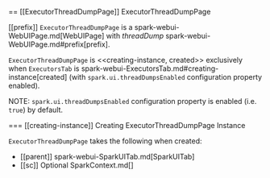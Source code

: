 == [[ExecutorThreadDumpPage]] ExecutorThreadDumpPage

[[prefix]]
`ExecutorThreadDumpPage` is a spark-webui-WebUIPage.md[WebUIPage] with *threadDump* spark-webui-WebUIPage.md#prefix[prefix].

`ExecutorThreadDumpPage` is <<creating-instance, created>> exclusively when `ExecutorsTab` is spark-webui-ExecutorsTab.md#creating-instance[created] (with `spark.ui.threadDumpsEnabled` configuration property enabled).

NOTE: `spark.ui.threadDumpsEnabled` configuration property is enabled (i.e. `true`) by default.

=== [[creating-instance]] Creating ExecutorThreadDumpPage Instance

`ExecutorThreadDumpPage` takes the following when created:

* [[parent]] spark-webui-SparkUITab.md[SparkUITab]
* [[sc]] Optional SparkContext.md[]
